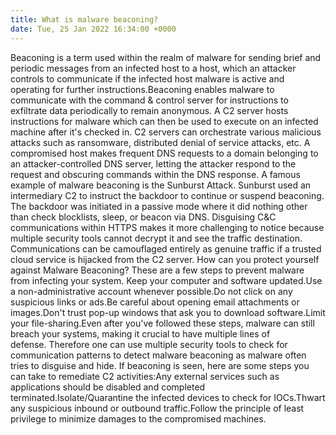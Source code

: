 ```yaml
---
title: What is malware beaconing?
date: Tue, 25 Jan 2022 16:34:00 +0000
---
```

Beaconing is a term used within the realm of malware for sending brief and periodic messages from an infected host to a host, which an attacker controls to communicate if the infected host malware is active and operating for further instructions.Beaconing enables malware to communicate with the command & control server for instructions to exfiltrate data periodically to remain anonymous. A C2 server hosts instructions for malware which can then be used to execute on an infected machine after it's checked in. C2 servers can orchestrate various malicious attacks such as ransomware, distributed denial of service attacks, etc. A compromised host makes frequent DNS requests to a domain belonging to an attacker-controlled DNS server, letting the attacker respond to the request and obscuring commands within the DNS response. A famous example of malware beaconing is the Sunburst Attack. Sunburst used an intermediary C2 to instruct the backdoor to continue or suspend beaconing. The backdoor was initiated in a passive mode where it did nothing other than check blocklists, sleep, or beacon via DNS. Disguising C&C communications within HTTPS makes it more challenging to notice because multiple security tools cannot decrypt it and see the traffic destination. Communications can be camouflaged entirely as genuine traffic if a trusted cloud service is hijacked from the C2 server. How can you protect yourself against Malware Beaconing? These are a few steps to prevent malware from infecting your system. Keep your computer and software updated.Use a non-administrative account whenever possible.Do not click on any suspicious links or ads.Be careful about opening email attachments or images.Don't trust pop-up windows that ask you to download software.Limit your file-sharing.Even after you've followed these steps, malware can still breach your systems, making it crucial to have multiple lines of defense. Therefore one can use multiple security tools to check for communication patterns to detect malware beaconing as malware often tries to disguise and hide. If beaconing is seen, here are some steps you can take to remediate C2 activities:Any external services such as applications should be disabled and completed terminated.Isolate/Quarantine the infected devices to check for IOCs.Thwart any suspicious inbound or outbound traffic.Follow the principle of least privilege to minimize damages to the compromised machines.